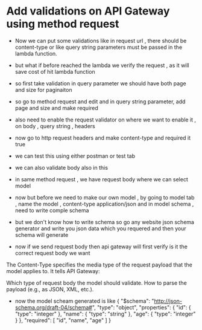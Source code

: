 # Add validations on API Gateway  using method request 

- Now we can put some validations like in request url , there should be content-type or like query string parameters must be passed in the lambda function. 
- but what if before reached the lambda we verify the request , as it will save cost of hit lambda function


- so first take validation in query parameter we should have both page and size for paginaiton 
- so go to method request and edit and in query string parameter, add page and size and make required 
- also need to enable the request validator on where we want to enable it , on body , query string , headers

- now go to http request headers and make content-type and required it true

- we can test this using either postman or test tab

- we can also validate body also in this 
- in same method request , we have request body where we can select model
- now but before we need to make our own model , by going to model tab , name the model , content-type application/json and in model schema , need to write comple schema 
- but we don't know how to write schema so go any website json schema generator and write you json data which you requered and then your schema will generate 

- now if we send request body then api gateway will first verify is it the correct request body we want 

The Content-Type specifies the media type of the request payload that the model applies to. It tells API Gateway:

Which type of request body the model should validate.
How to parse the payload (e.g., as JSON, XML, etc.).


- now the model scheam generated is like 
{
  "$schema": "http://json-schema.org/draft-04/schema#",
  "type": "object",
  "properties": {
    "id": {
      "type": "integer"
    },
    "name": {
      "type": "string"
    },
    "age": {
      "type": "integer"
    }
  },
  "required": [
    "id",
    "name",
    "age"
  ]
}